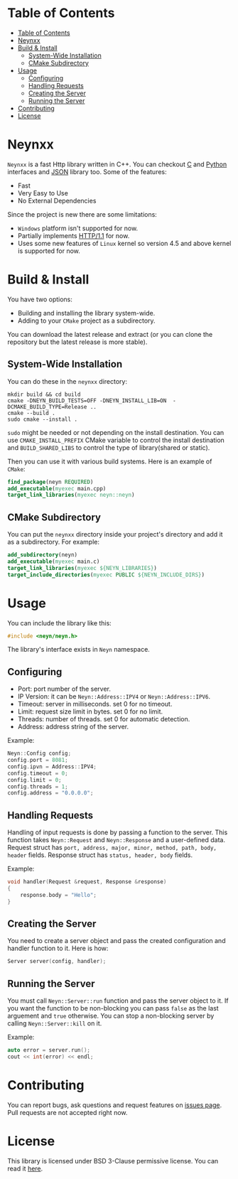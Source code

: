 # Table of Contents
- [Table of Contents](#table-of-contents)
- [Neynxx](#neynxx)
- [Build & Install](#build--install)
  - [System-Wide Installation](#system-wide-installation)
  - [CMake Subdirectory](#cmake-subdirectory)
- [Usage](#usage)
  - [Configuring](#configuring)
  - [Handling Requests](#handling-requests)
  - [Creating the Server](#creating-the-server)
  - [Running the Server](#running-the-server)
- [Contributing](#contributing)
- [License](#license)

# Neynxx
```Neynxx``` is a fast Http library written in C++. You can checkout [C](https://github.com/Neyn/cneyn) and [Python](https://github.com/Neyn/neynpy) interfaces and [JSON](https://github.com/Neyn/neyson) library too. Some of the features:

+ Fast
+ Very Easy to Use
+ No External Dependencies

Since the project is new there are some limitations:

+ ```Windows``` platform isn't supported for now.
+ Partially implements [HTTP/1.1](https://tools.ietf.org/html/rfc7230) for now.
+ Uses some new features of ```Linux``` kernel so version 4.5 and above kernel is supported for now.

# Build & Install
You have two options:
+ Building and installing the library system-wide.
+ Adding to your ```CMake``` project as a subdirectory.

You can download the latest release and extract (or you can clone the repository but the latest release is more stable).

## System-Wide Installation
You can do these in the ```neynxx``` directory:

``` shell
mkdir build && cd build
cmake -DNEYN_BUILD_TESTS=OFF -DNEYN_INSTALL_LIB=ON  -DCMAKE_BUILD_TYPE=Release ..
cmake --build .
sudo cmake --install .
```

```sudo``` might be needed or not depending on the install destination. You can use ```CMAKE_INSTALL_PREFIX``` CMake variable to control the install destination and ```BUILD_SHARED_LIBS``` to control the type of library(shared or static).

Then you can use it with various build systems. Here is an example of ```CMake```:

``` cmake
find_package(neyn REQUIRED)
add_executable(myexec main.cpp)
target_link_libraries(myexec neyn::neyn)
```

## CMake Subdirectory
You can put the ```neynxx``` directory inside your project's directory and add it as a subdirectory. For example:

``` cmake
add_subdirectory(neyn)
add_executable(myexec main.c)
target_link_libraries(myexec ${NEYN_LIBRARIES})
target_include_directories(myexec PUBLIC ${NEYN_INCLUDE_DIRS})
```

# Usage
You can include the library like this:

``` c
#include <neyn/neyn.h>
```

The library's interface exists in ```Neyn``` namespace.

## Configuring
+ Port: port number of the server.
+ IP Version: it can be ```Neyn::Address::IPV4``` or ```Neyn::Address::IPV6```.
+ Timeout: server in milliseconds. set 0 for no timeout.
+ Limit: request size limit in bytes. set 0 for no limit.
+ Threads: number of threads. set 0 for automatic detection.
+ Address: address string of the server.

Example:

``` c++
Neyn::Config config;
config.port = 8081;
config.ipvn = Address::IPV4;
config.timeout = 0;
config.limit = 0;
config.threads = 1;
config.address = "0.0.0.0";
```

## Handling Requests
Handling of input requests is done by passing a function to the server. This function takes ```Neyn::Request``` and ```Neyn::Response``` and a user-defined data. Request struct has ```port, address, major, minor, method, path, body, header``` fields. Response struct has ```status, header, body``` fields.

Example:

``` c++
void handler(Request &request, Response &response) 
{
    response.body = "Hello"; 
}
```

## Creating the Server
You need to create a server object and pass the created configuration and handler function to it. Here is how:

``` c++
Server server(config, handler);
```

## Running the Server
You must call ```Neyn::Server::run``` function and pass the server object to it. If you want the function to be non-blocking you can pass ```false``` as the last arguement and ```true``` otherwise. You can stop a non-blocking server by calling ```Neyn::Server::kill``` on it. 

Example:

``` c++
auto error = server.run();
cout << int(error) << endl;
```

# Contributing
You can report bugs, ask questions and request features on [issues page](../../issues). Pull requests are not accepted right now.

# License
This library is licensed under BSD 3-Clause permissive license. You can read it [here](LICENSE).
